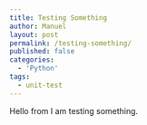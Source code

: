 ```yaml
---
title: Testing Something
author: Manuel
layout: post
permalink: /testing-something/
published: false
categories:
  - 'Python'
tags:
  - unit-test
---
```


Hello from I am testing something.
